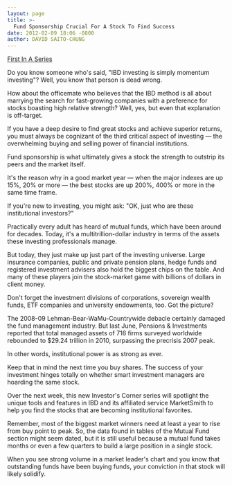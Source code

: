```yaml
---
layout: page
title: >-
  Fund Sponsorship Crucial For A Stock To Find Success
date: 2012-02-09 18:06 -0800
author: DAVID SAITO-CHUNG
---
```





[First In A Series](http://investors.com/meetbigmoney)


Do you know someone who's said, "IBD investing is simply momentum investing"? Well, you know that person is dead wrong.


How about the officemate who believes that the IBD method is all about marrying the search for fast-growing companies with a preference for stocks boasting high relative strength? Well, yes, but even that explanation is off-target.


If you have a deep desire to find great stocks and achieve superior returns, you must always be cognizant of the third critical aspect of investing — the overwhelming buying and selling power of financial institutions.


Fund sponsorship is what ultimately gives a stock the strength to outstrip its peers and the market itself.


It's the reason why in a good market year — when the major indexes are up 15%, 20% or more — the best stocks are up 200%, 400% or more in the same time frame.


If you're new to investing, you might ask: "OK, just who are these institutional investors?"


Practically every adult has heard of mutual funds, which have been around for decades. Today, it's a multitrillion-dollar industry in terms of the assets these investing professionals manage.


But today, they just make up just part of the investing universe. Large insurance companies, public and private pension plans, hedge funds and registered investment advisers also hold the biggest chips on the table. And many of these players join the stock-market game with billions of dollars in client money.


Don't forget the investment divisions of corporations, sovereign wealth funds, ETF companies and university endowments, too. Got the picture?


The 2008-09 Lehman-Bear-WaMu-Countrywide debacle certainly damaged the fund management industry. But last June, Pensions & Investments reported that total managed assets of 716 firms surveyed worldwide rebounded to \$29.24 trillion in 2010, surpassing the precrisis 2007 peak.


In other words, institutional power is as strong as ever.


Keep that in mind the next time you buy shares. The success of your investment hinges totally on whether smart investment managers are hoarding the same stock.


Over the next week, this new Investor's Corner series will spotlight the unique tools and features in IBD and its affiliated service MarketSmith to help you find the stocks that are becoming institutional favorites.


Remember, most of the biggest market winners need at least a year to rise from buy point to peak. So, the data found in tables of the Mutual Fund section might seem dated, but it is still useful because a mutual fund takes months or even a few quarters to build a large position in a single stock.


When you see strong volume in a market leader's chart and you know that outstanding funds have been buying funds, your conviction in that stock will likely solidify.




